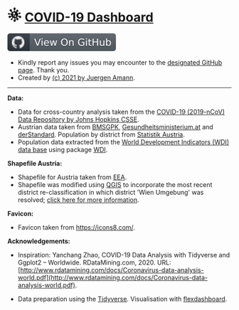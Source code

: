 # ![alt text](favicon-32x32.png) [COVID-19 Dashboard](https://amannj.shinyapps.io/COVID-19_Dashboard/)


[![View on Github](github.svg)](https://github.com/amannj/COVID-19)

- Kindly report any issues you may encounter to the [designated GitHub page](https://github.com/amannj/COVID-19/issues). Thank you.
- Created by [(c) 2021 by Juergen Amann](https://amannj.github.io).


--------------


**Data:**

- Data for cross-country analysis taken from the [COVID-19 (2019-nCoV) Data Repository by Johns Hopkins CSSE](https://github.com/CSSEGISandData/COVID-19). 
- Austrian data taken from [BMSGPK](https://www.sozialministerium.at/Informationen-zum-Coronavirus/Neuartiges-Coronavirus-(2019-nCov).html), [Gesundheitsministerium.at](https://info.gesundheitsministerium.at/) and
[derStandard](https://www.derstandard.at/story/2000115810293/aktuelle-zahlen-zum-coronavirus?ref=cta_red_s1). Population by district from [Statistik Austria](https://www.statistik.at/web_de/klassifikationen/regionale_gliederungen/politische_bezirke/index.html).
- Population data extracted from the [World Development Indicators (WDI) data base](https://databank.worldbank.org/reports.aspx?source=World-Development-Indicators) using package [WDI](https://github.com/vincentarelbundock/WDI).

**Shapefile Austria:**

- Shapefile for Austria taken from [EEA](https://www.eea.europa.eu/data-and-maps/data/eea-reference-grids-2/gis-files/austria-shapefile).
- Shapefile was modified using [QGIS](https://www.qgis.org/en/site/) to incorporate the most recent district re-classification in which district 'Wien Umgebung' was resolved; [click here for more information](https://en.wikipedia.org/wiki/Wien-Umgebung_District).

**Favicon:**

- Favicon taken from https://icons8.com/.

**Acknowledgements:** 

- Inspiration: Yanchang Zhao, COVID-19 Data Analysis with Tidyverse and Ggplot2 – Worldwide. RDataMining.com, 2020. URL: [http://www.rdatamining.com/docs/Coronavirus-data-analysis-world.pdf](http://www.rdatamining.com/docs/Coronavirus-data-analysis-world.pdf).

- Data preparation using the [Tidyverse](https://www.tidyverse.org/). Visualisation with [flexdashboard](https://rmarkdown.rstudio.com/flexdashboard/index.html).
